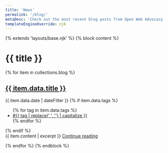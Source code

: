 ```yaml
---
title: 'News'
permalink: '/blog/'
metaDesc: 'Check out the most recent blog posts from Open Web Advocacy.'
templateEngineOverride: njk
---
```

{% extends 'layouts/base.njk' %}
{% block content %}
<h1 class="post-title">{{ title }}</h1>
  {% for item in collections.blog %}


  <article class="h-entry blog-index">
    <div class="[ post ] [ flow wrapper ]">
      <h2 class="post-title"><a href="{{ item.url }}" class="post-list__link">{{ item.data.title }}</a></h2>
      <div class="post-meta">
        <time datetime="{{ item.data.date | w3DateFilter }}" class="dt-published">{{ item.data.date | dateFilter }}</time>
        {% if item.data.tags %}
          <ul class="tags-list" aria-label="Tags">
            {% for tag in item.data.tags %}
              <li>
                <a href="/tag/{{ tag | slug }}/" class="p-category">#{{ tag | replace(' ', '') | capitalize }}</a>
              </li>
            {% endfor %}
          </ul>
        {% endif %}
      </div>
      <div class="post-content flow">
        {{ item.content | excerpt }} <a href="{{ item.url }}">Continue reading</a>
      </div>
    </div>
  </article>


   
  {% endfor %}
{% endblock %}
